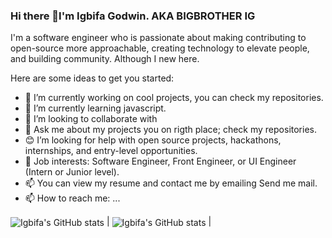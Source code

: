 ### Hi there 👋I'm Igbifa Godwin. AKA BIGBROTHER IG

I'm a software engineer who is passionate about making contributing to open-source more approachable, creating technology to elevate people, and building community.
Although I new here.

Here are some ideas to get you started:

- 🔭 I’m currently working on cool projects, you can check my repositories.
- 🌱 I’m currently learning javascript.
- 👯 I’m looking to collaborate with 
- 💬 Ask me about my projects you on rigth place; check my repositories. 
- 😊 I’m looking for help with open source projects, hackathons, internships, and entry-level opportunities.
- 💼 Job interests: Software Engineer, Front Engineer, or UI Engineer (Intern or Junior level).
- 📫 You can view my resume and contact me by emailing Send me mail.
- 📫 How to reach me: ...

 <img align="center" src="https://github-readme-stats.vercel.app/api?username=igbifagodwin&theme=algolia&show_icons=true" alt="Igbifa's GitHub stats" /> | <img align="center" src="https://github-readme-stats.vercel.app/api/top-langs/?username=igbifagodwin&langs_count=8&theme=algolia&show_icons=true" alt="Igbifa's GitHub stats" /> |

